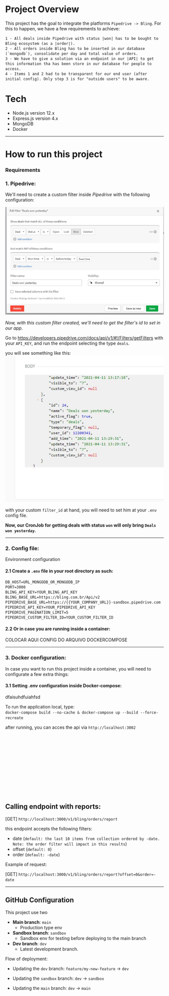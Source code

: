 # Project Overview

This project has the goal to integrate the platforms `Pipedrive -> Bling`. For this to happen, we have a few requirements to achieve:

    1 - All deals inside Pipedrive with status |won| has to be bought to Bling ecosystem (as a |order|).
    2 - All orders inside Bling has to be inserted in our database (`mongodb`), consolidate per day and total value of orders.
    3 - We have to give a solution via an endpoint in our |API| to get this information tha has been store in our database for people to access.
    4 - Items 1 and 2 had to be transparent for our end user (after initial config). Only step 3 is for "outside users" to be aware.

# Tech

- Node.js version 12.x
- Express.js version 4.x
- MongoDB
- Docker 

---


# How to run this project
### Requirements

### 1. **Pipedrive:**
We'll need to create a custom filter inside *Pipedrive* with the following configuration:


![Pipedrive filter configuration](pipedrive_creation_filter_deals_won_yesterday.jpg "Pipedrive filter configuration")


*Now, with this custom filter created, we'll need to get the filter's id to set in our app.*

Go to https://developers.pipedrive.com/docs/api/v1/#!/Filters/getFilters with your `API_KEY`, and run the endpoint selecting the type `deals`.

you will see something like this:
![Pipedrive filter](json_filter_deals_won_yesterday.jpg "Pipedrive filter")

with your custom `filter_id` at hand, you will need to set him at your `.env` config file.

**Now, our CronJob for getting deals with status `won` will only bring `Deals won yesterday`.**

---

### 2. Config file:

Environment configuration

#### 2.1 Create a `.env` file in your root directory as such:

```
DB_HOST=URL_MONGODB_OR_MONGODB_IP
PORT=3000
BLING_API_KEY=YOUR_BLING_API_KEY
BLING_BASE_URL=https://bling.com.br/Api/v2
PIPEDRIVE_BASE_URL=https://{{YOUR_COMPANY_URL}}-sandbox.pipedrive.com
PIPEDRIVE_API_KEY=YOUR_PIPEDRIVE_API_KEY
PIPEDRIVE_PAGINATION_LIMIT=5
PIPEDRIVE_CUSTOM_FILTER_ID=YOUR_CUSTOM_FILTER_ID
```


#### 2.2 Or in case you are running inside a container:

COLOCAR AQUI CONFIG DO ARQUIVO DOCKERCOMPOSE

---



### 3. Docker configuration:

In case you want to run this project inside a container, you will need to configurate a few extra things:

#### 3.1 Setting .env configuration inside Docker-compose:

dfaisuhdfuiahfsd

To run the application local, type:<br>
`docker-compose build --no-cache & docker-compose up --build --force-recreate`

after running, you can acces the api via `http://localhost:3002`



<br>
<br>
<br><br><br><br><br><br><br><br><br>






















## Calling endpoint with reports:
[GET] `http://localhost:3000/v1/bling/orders/report`

this endpoint accepts the following filters:

- date (`default: the last 10 items from collection ordered by -date. Note: the order filter will impact in this results`)
- offset (`default: 0`)
- order (`default: -date`)

Example of request:

[GET] `http://localhost:3000/v1/bling/orders/report?offset=0&order=-date`

---

## GitHub Configuration

This project use two 
- **Main branch**: `main`
    - Production type env
- **Sandbox branch**: `sandbox`
    - Sandbox env for testing before deploying to the main branch
- **Dev branch**: `dev`
    - Latest development branch. 

Flow of deployment:
- Updating the `dev` branch:
    `feature/my-new-feature` -> `dev`

- Updating the `sandbox` branch:
    `dev` -> `sandbox`

- Updating the `main` branch:
`dev` -> `main`